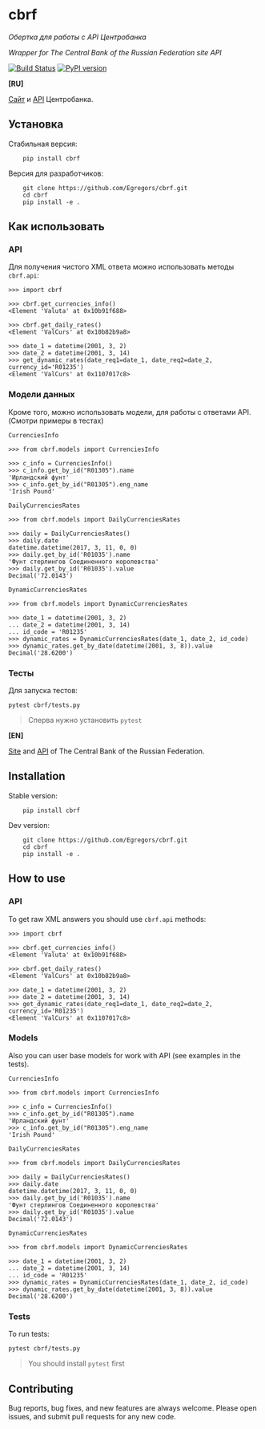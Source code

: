 # cbrf


_Обертка для работы с API Центробанка_

_Wrapper for The Central Bank of the Russian Federation site API_

[![Build Status](https://travis-ci.org/Egregors/cbrf.svg?branch=master)](https://travis-ci.org/Egregors/cbrf)
[![PyPI version](https://badge.fury.io/py/cbrf.svg)](https://badge.fury.io/py/cbrf)

**[RU]**

[Сайт](http://www.cbr.ru/) и [API](http://www.cbr.ru/scripts/Root.asp?PrtId=SXML) Центробанка.
 
## Установка

Стабильная версия:

```
    pip install cbrf
```
Версия для разработчиков:
```
    git clone https://github.com/Egregors/cbrf.git
    cd cbrf
    pip install -e .
```

## Как использовать

### API

Для получения чистого XML ответа можно использовать методы `cbrf.api`:

```
>>> import cbrf

>>> cbrf.get_currencies_info()
<Element 'Valuta' at 0x10b91f688>

>>> cbrf.get_daily_rates()
<Element 'ValCurs' at 0x10b82b9a8>

>>> date_1 = datetime(2001, 3, 2)
>>> date_2 = datetime(2001, 3, 14)
>>> get_dynamic_rates(date_req1=date_1, date_req2=date_2, currency_id='R01235')
<Element 'ValCurs' at 0x1107017c8>
```

### Модели данных

Кроме того, можно использовать модели, для работы с ответами API. (Смотри примеры в тестах)

`CurrenciesInfo`

```
>>> from cbrf.models import CurrenciesInfo

>>> c_info = CurrenciesInfo()
>>> c_info.get_by_id("R01305").name
'Ирландский фунт'
>>> c_info.get_by_id("R01305").eng_name
'Irish Pound'
```

`DailyCurrenciesRates`

```
>>> from cbrf.models import DailyCurrenciesRates

>>> daily = DailyCurrenciesRates()
>>> daily.date
datetime.datetime(2017, 3, 11, 0, 0)
>>> daily.get_by_id('R01035').name
'Фунт стерлингов Соединенного королевства'
>>> daily.get_by_id('R01035').value
Decimal('72.0143')
```

`DynamicCurrenciesRates`

```
>>> from cbrf.models import DynamicCurrenciesRates

>>> date_1 = datetime(2001, 3, 2)
... date_2 = datetime(2001, 3, 14)
... id_code = 'R01235'
>>> dynamic_rates = DynamicCurrenciesRates(date_1, date_2, id_code)
>>> dynamic_rates.get_by_date(datetime(2001, 3, 8)).value
Decimal('28.6200')
```

### Тесты

Для запуска тестов:

```
pytest cbrf/tests.py 
```
> Сперва нужно установить `pytest`

**[EN]**

[Site](http://www.cbr.ru/) and [API](http://www.cbr.ru/scripts/Root.asp?PrtId=SXML)
 of The Central Bank of the Russian Federation.
 
## Installation

Stable version:

```
    pip install cbrf
```

Dev version:
```
    git clone https://github.com/Egregors/cbrf.git
    cd cbrf
    pip install -e .
```

## How to use

### API

To get raw XML answers you should use `cbrf.api` methods:

```
>>> import cbrf

>>> cbrf.get_currencies_info()
<Element 'Valuta' at 0x10b91f688>

>>> cbrf.get_daily_rates()
<Element 'ValCurs' at 0x10b82b9a8>

>>> date_1 = datetime(2001, 3, 2)
>>> date_2 = datetime(2001, 3, 14)
>>> get_dynamic_rates(date_req1=date_1, date_req2=date_2, currency_id='R01235')
<Element 'ValCurs' at 0x1107017c8>
```

### Models

Also you can user base models for work with API (see examples in the tests).

`CurrenciesInfo`

```
>>> from cbrf.models import CurrenciesInfo

>>> c_info = CurrenciesInfo()
>>> c_info.get_by_id("R01305").name
'Ирландский фунт'
>>> c_info.get_by_id("R01305").eng_name
'Irish Pound'
```

`DailyCurrenciesRates`

```
>>> from cbrf.models import DailyCurrenciesRates

>>> daily = DailyCurrenciesRates()
>>> daily.date
datetime.datetime(2017, 3, 11, 0, 0)
>>> daily.get_by_id('R01035').name
'Фунт стерлингов Соединенного королевства'
>>> daily.get_by_id('R01035').value
Decimal('72.0143')
```

`DynamicCurrenciesRates`

```
>>> from cbrf.models import DynamicCurrenciesRates

>>> date_1 = datetime(2001, 3, 2)
... date_2 = datetime(2001, 3, 14)
... id_code = 'R01235'
>>> dynamic_rates = DynamicCurrenciesRates(date_1, date_2, id_code)
>>> dynamic_rates.get_by_date(datetime(2001, 3, 8)).value
Decimal('28.6200')
```

### Tests

To run tests:

```
pytest cbrf/tests.py 
```
> You should install `pytest` first

## Contributing

Bug reports, bug fixes, and new features are always welcome. 
Please open issues, and submit pull requests for any new code.
